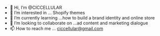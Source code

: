 - 👋 Hi, I’m @CICCELLULAR
- 👀 I’m interested in ... Shopify themes
- 🌱 I’m currently learning ...how to build a brand identity and online store
- 💞️ I’m looking to collaborate on ...ad content and marketing dialogue
- 📫 How to reach me ... ciccellular@gmail.com

<!---
CICCELLULAR/CICCELLULAR is a ✨ special ✨ repository because its `README.md` (this file) appears on your GitHub profile.
You can click the Preview link to take a look at your changes.
--->
